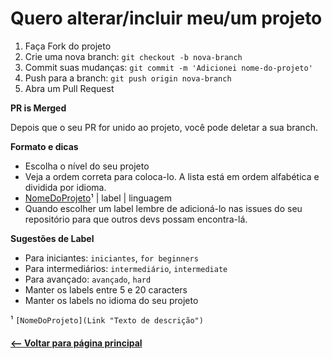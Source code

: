 # Quero alterar/incluir meu/um projeto

1. Faça Fork do projeto
2. Crie uma nova branch: `git checkout -b nova-branch`
3. Commit suas mudanças: `git commit -m 'Adicionei nome-do-projeto'`
4. Push para a branch: `git push origin nova-branch`
5. Abra um Pull Request

**PR is Merged**

Depois que o seu PR for unido ao projeto, você pode deletar a sua branch.

**Formato e dicas**
* Escolha o nível do seu projeto
* Veja a ordem correta para coloca-lo. A lista está em ordem alfabética e dividida por idioma.
* [NomeDoProjeto]( Link "Texto de descrição" )¹ | label | linguagem
* Quando escolher um label lembre de adicioná-lo nas issues do seu repositório para que outros devs possam encontra-lá.

**Sugestões de Label**
* Para iniciantes: `iniciantes`, `for beginners`
* Para intermediários: `intermediário`, `intermediate`
* Para avançado: `avançado`, `hard`
* Manter os labels entre 5 e 20 caracters
* Manter os labels no idioma do seu projeto


¹ `[NomeDoProjeto](Link "Texto de descrição")`

#### [<-- Voltar para página principal](README.md)
